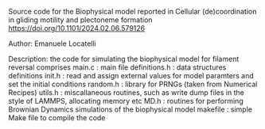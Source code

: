 Source code for the Biophysical model reported in Cellular (de)coordination in gliding motility and plectoneme formation
https://doi.org/10.1101/2024.02.06.579126 

Author: Emanuele Locatelli

Description: 
the code for simulating the biophysical model for filament reversal comprises
main.c : main file
definitions.h : data structures definitions 
init.h : read and assign external values for model paramters and set the initial conditions
random.h : library for PRNGs (taken from Numerical Recipes) 
utils.h : miscallaneous routines, such as write dump files in the style of LAMMPS, allocating memory etc
MD.h : routines for performing Brownian Dynamics simulations of the biophysical model
makefile : simple Make file to compile the code
